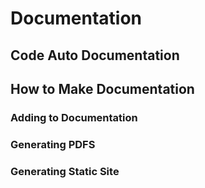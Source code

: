 # Documentation
<!-- Replace all of the titles with relevant titles -->


## Code Auto Documentation
<!-- mkdocstrings related -->

## How to Make Documentation

### Adding to Documentation

### Generating PDFS

### Generating Static Site
